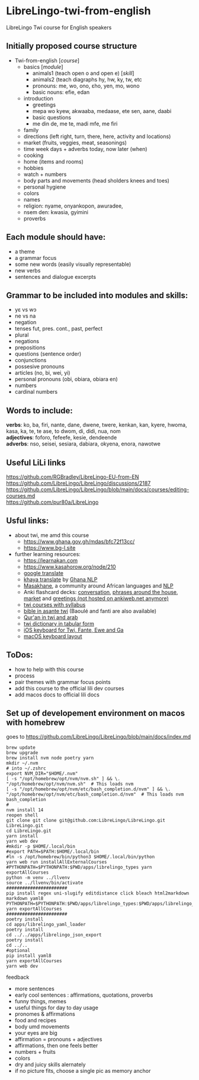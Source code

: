 # LibreLingo-twi-from-english
LibreLingo Twi course for English speakers

Initially proposed course structure
-----------------------------------
- Twi-from-english [*course*] 
	- basics [*module*]
		- animals1 (teach open o and open e) [*skill*]
		- animals2 (teach diagraphs hy, hw, ky, tw, etc
		- pronouns: me, wo, ono, ɛho, yen, mo, wono	
		- basic nouns: efie, edan
	- introduction 
		- greetings
		- mepa wo kyew, akwaaba, medaase, ete sen, aane, daabi
		- basic questions
		- me din de, me te, madi mfe, me firi 
	- family
	- directions (left right, turn, there, here, activity and locations)
	- market (fruits, veggies, meat, seasonings)
	- time week days + adverbs today, now later (when)
	- cooking
	- home (items and rooms)
	- hobbies
	- watch + numbers
	- body parts and movements (head sholders knees and toes)
	- personal hygiene 
	- colors
	- names
	- religion: nyame, onyankopon, awuradee, 
	- nsem den: kwasia, gyimini 
	- proverbs

Each module should have: 
------------------------
- a theme 
- a grammar focus 
- some new words (easily visually representable) 
- new verbs 
- sentences and dialogue excerpts 
	
Grammar to be included into modules and skills: 
-----------------------------------------------
- yɛ vs wɔ
- ne vs na
- negation 
- tenses fut, pres. cont., past, perfect 
- plural 
- negations 
- prepositions 
- questions (sentence order)
- conjunctions
- possesive pronouns 
- articles (no, bi, wei, yi)
- personal pronouns (obi, obiara, obiara en)
- numbers
- cardinal numbers

Words to include:
-----------------
**verbs**: ko, ba, firi, nante, dane, dwene, twere, kenkan, kan, kyere, hwoma, kasa, ka, te, te ase, to dwom, di, didi, nua, nom  
**adjectives**: foforo, fefeefe, kesie, dendeende	
**adverbs**: nso, seisei, sesiara, dabiara, okyena, enora, nawotwe  

## Useful LiLi links

https://github.com/RGBradley/LibreLingo-EU-from-EN  
https://github.com/LibreLingo/LibreLingo/discussions/2187  
https://github.com/LibreLingo/LibreLingo/blob/main/docs/courses/editing-courses.md  
https://github.com/pur80a/LibreLingo  

Usful links: 
------------
  - about twi, me amd this course
    - https://www.ghana.gov.gh/mdas/bfc72f13cc/
    - https://www.bg-l.site
  - further learning resources:
    - https://learnakan.com 
    - https://www.kasahorow.org/node/210
    - [google translate](https://translate.google.com/?sl=ak&tl=en)
    - [khaya translate](https://translate.ghananlp.org/) by [Ghana NLP](https://ghananlp.org/)
    - [Masakhane](https://www.masakhane.io/), a community around African languages and [NLP](https://en.wikipedia.org/wiki/Natural_language_processing)
    - Anki flashcard decks: [conversation](https://ankiweb.net/shared/info/1863265353), [phrases around the house](https://ankiweb.net/shared/info/1898840477), [market](https://ankiweb.net/shared/info/1587304533) and [greetings (not hosted on ankiweb.net anymore)](https://wlankabel.at/john/cloud/twi/Twi_-_Greeting__Responses.apkg) 
    - [twi courses with syllabus](https://www.amesall.rutgers.edu/academics/undergraduate-program/course-descriptions) 
    - [bible in asante twi](https://www.bible.com/bible/2094/GEN.1.ASNA) (Baoulé and fanti are also available)
    - [Qur'an in twi and arab](https://www.alislam.org/quran/Holy-Quran-Asante.pdf) 
    - [twi dictionary in tabular form](https://web.archive.org/web/20120318225329/http://abibitumikasa.com:80/all.html)
    - [iOS keyboard for Twi, Fante, Ewe and Ga](http://nkyea.com/keyboard.html)
    - [macOS keyboard layout](https://blog.wlankabel.at/2022/05/24/custom-keyboard-layout-macos/) 

ToDos: 
------
- how to help with this course
- process 
- pair themes with grammar focus points
- add this course to the official lili dev courses
- add macos docs to official lili docs 

Set up of developement environment on macos with homebrew
---------------------------------------------------------
goes to https://github.com/LibreLingo/LibreLingo/blob/main/docs/index.md 

```
brew update 
brew upgrade 
brew install nvm node poetry yarn 
mkdir ~/.nvm
# into ~/.zshrc
export NVM_DIR="$HOME/.nvm"
[ -s "/opt/homebrew/opt/nvm/nvm.sh" ] && \. "/opt/homebrew/opt/nvm/nvm.sh"  # This loads nvm
[ -s "/opt/homebrew/opt/nvm/etc/bash_completion.d/nvm" ] && \. "/opt/homebrew/opt/nvm/etc/bash_completion.d/nvm"  # This loads nvm bash_completion
#
nvm install 14
reopen shell
git clone git clone git@github.com:LibreLingo/LibreLingo.git LibreLingo.git
cd LibreLingo.git
yarn install 
yarn web dev 
#mkdir -p $HOME/.local/bin 
#export PATH=$PATH:$HOME/.local/bin
#ln -s /opt/homebrew/bin/python3 $HOME/.local/bin/python
yarn web run installAllExternalCourses
#PYTHONPATH=$PYTHONPATH:$PWD/apps/librelingo_types yarn exportAllCourses
python -m venv ../llvenv
source ../llvenv/bin/activate
#######################
pip install regex uni-slugify editdistance click bleach html2markdown markdown yaml8
PYTHONPATH=$PYTHONPATH:$PWD/apps/librelingo_types:$PWD/apps/librelingo_utils:$PWD/apps/librelingo_yaml_loader yarn exportAllCourses
#######################
poetry install
cd apps/librelingo_yaml_loader
poetry install
cd ../../apps/librelingo_json_export
poetry install
cd ../..
#optional
pip install yaml8
yarn exportAllCourses
yarn web dev 
```

feedback
- more sentences
- early cool sentences : affirmations, quotations, proverbs 
- funny things, memes
- useful things for day to day usage
- pronomes & affirmations 
- food and recipes
- body umd movements 
- your eyes are big
- affirmation = pronouns + adjectives 
- affirmations, then one feels better
- numbers + fruits
- colors
- dry and juicy skills alernately
- if no picture fits, choose a single pic as memory anchor

